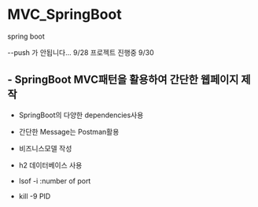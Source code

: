 # MVC_SpringBoot
spring boot

--push 가 안됩니다... 9/28 프로젝트 진행중 9/30

## - SpringBoot MVC패턴을 활용하여 간단한 웹페이지 제작

- SpringBoot의 다양한 dependencies사용
- 간단한 Message는 Postman활용
- 비즈니스모델 작성
- h2 데이터베이스 사용


- lsof -i :number of port
- kill -9 PID
